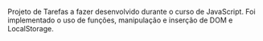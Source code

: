 Projeto de Tarefas a fazer desenvolvido durante o curso de JavaScript.
Foi implementado o uso de funções, manipulação e inserção de DOM e LocalStorage.
